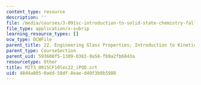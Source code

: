 ```yaml
---
content_type: resource
description: ''
file: /media/courses/3-091sc-introduction-to-solid-state-chemistry-fall-2010/48d4a8050add58df8eaed49f3b8b5988_MIT3_091SCF10lec22_iPOD.vtt
file_type: application/x-subrip
learning_resource_types: []
ocw_type: OCWFile
parent_title: 22. Engineering Glass Properties; Introduction to Kinetics
parent_type: CourseSection
parent_uid: 593608f5-1309-0383-9a58-fb9a2fb6843a
resourcetype: Other
title: MIT3_091SCF10lec22_iPOD.srt
uid: 48d4a805-0add-58df-8eae-d49f3b8b5988
---
```

